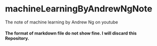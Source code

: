 # machineLearningByAndrewNgNote
The note of machine learning by Andrew Ng on youtube

#### The format of markdown file do not show fine. I will discard this Repository. 
